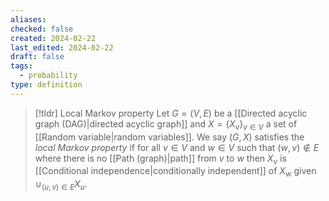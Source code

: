 ```yaml
---
aliases: 
checked: false
created: 2024-02-22
last_edited: 2024-02-22
draft: false
tags:
  - probability
type: definition
---
```

>[!tldr] Local Markov property
>Let $G = (V,E)$ be a [[Directed acyclic graph (DAG)|directed acyclic graph]] and $X = \{X_v\}_{v \in V}$ a set of [[Random variable|random variables]]. We say $(G,X)$ satisfies the *local Markov property* if for all $v \in V$ and $w \in V$ such that $(w,v) \not \in E$ where there is no [[Path (graph)|path]] from $v$ to $w$ then $X_v$ is [[Conditional independence|conditionally independent]] of $X_w$ given $\cup_{(u,v) \in E} X_u$.

